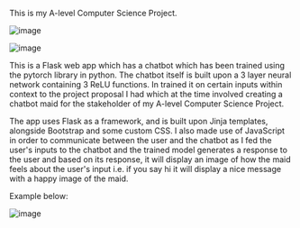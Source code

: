 This is my A-level Computer Science Project.

![image](https://github.com/ZukoMcTaco/A-level-Computer-Science-Project/assets/112821163/cc067e11-5255-46bb-a118-a2a65ee52abc)




![image](https://github.com/ZukoMcTaco/A-level-Computer-Science-Project/assets/112821163/cebc2444-c360-429c-aab8-a7b387086674)


This is a Flask web app which has a chatbot which has been trained using the pytorch library in python. The chatbot itself is built upon a 3 layer neural network containing 3 ReLU functions. 
In trained it on certain inputs within context to the project proposal I had which at the time involved creating a chatbot maid for the stakeholder of my A-level Computer Science Project.

The app uses Flask as a framework, and is built upon Jinja templates, alongside Bootstrap and some custom CSS. I also made use of JavaScript in order to communicate between the user and the chatbot as I fed the user's inputs to the chatbot
and the trained model generates a response to the user and based on its response, it will display an image of how the maid feels about the user's input i.e. if you say hi it will display a nice message with a happy image of the maid.


Example below:

![image](https://github.com/ZukoMcTaco/A-level-Computer-Science-Project/assets/112821163/9a7b64b3-6c0e-4ad5-80b5-f8dd02247195)





